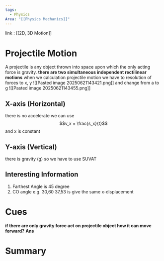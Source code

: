 ```yaml
---
tags:
  - Physics
Area: "[[Physics Mechanics]]"
---
```

link : [[2D, 3D Motion]]
# Projectile Motion
A projectile is any object thrown into space upon which the only acting force is gravity.
**there are two simultaneous independent rectilinear motions** when we calculation projectile motion we have to resolution of forces to x, y
![[Pasted image 20250621143421.png]]
and change from a to g
![[Pasted image 20250621143455.png]]
## X-axis (Horizontal)
there is no accelerate we can use $$v_x = \frac{s_x}{t}$$ and x is constant
## Y-axis (Vertical)
there is gravity (g) so we have to use SUVAT 
## Interesting Information
1. Farthest Angle is 45 degree
2. CO angle e.g. 30,60 37,53 is give the same x-displacement

# Cues
**if there are only gravity force act on projectile object how it can move forward?**
**Ans** 
# Summary
```

```